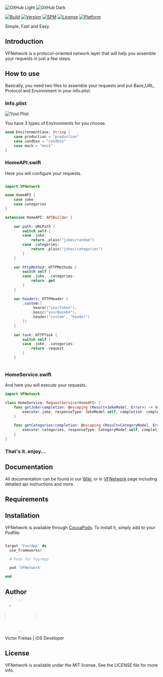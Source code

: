 ![GitHub Light](Assets/Project/lg-white.png#gh-light-mode-only)
![GitHub Dark](Assets/Project/lg-black.png#gh-dark-mode-only)

[![Build](https://github.com/vafreitas/VFNetwork/actions/workflows/swift.yml/badge.svg)](https://github.com/vafreitas/VFNetwork/actions/workflows/swift.yml)
[![Version](https://img.shields.io/cocoapods/v/VFNetwork.svg?style=flat)](https://cocoapods.org/pods/VFNetwork)
[![SPM](https://img.shields.io/badge/SwiftPM-compatible-brightgreen)](https://www.swift.org/package-manager/)
[![License](https://img.shields.io/cocoapods/l/VFNetwork.svg?style=flat)](https://cocoapods.org/pods/VFNetwork)
[![Platform](https://img.shields.io/cocoapods/p/VFNetwork.svg?style=flat)](https://cocoapods.org/pods/VFNetwork)

Simple, Fast and Easy.

## Introduction

VFNetwork is a protocol-oriented network layer that will help you assemble your requests in just a few steps.

## How to use

Basically, you need two files to assemble your requests and put Base_URL, Protocol and Environment in your info.plist.

### Info.plist 

![Yout Plist](Assets/Examples/info-plist.png)

You have 3 types of Environments for you choose.

```swift
enum EnvironmentCase: String {
    case production = "production"
    case sandbox = "sandbox"
    case mock = "mock"
}
```


### HomeAPI.swift

Here you will configure your requests.

```swift

import VFNetwork

enum HomeAPI {
    case joke
    case categories
}

extension HomeAPI: APIBuilder {
    
    var path: URLPath {
        switch self {
        case .joke:
            return .plain("jokes/random")
        case .categories:
            return .plain("jokes/categories")
        }
    }
    
    var httpMethod: HTTPMethods {
        switch self {
        case .joke, .categories:
            return .get
        }
    }
    
    var headers: HTTPHeader {
        .custom([
            .bearer("yourToken"),
            .basic("yourBase64"),
            .header("custom", "header")
        ])
    }
    
    var task: HTTPTask {
        switch self {
        case .joke, .categories:
            return .request
        }
    }
    
```

### HomeService.swift

And here you will execute your requests.

```swift 
import VFNetwork

class HomeService: RequestService<HomeAPI> {
    func getJoke(completion: @escaping (Result<JokeModel, Error>) -> Void) {
        execute(.joke, responseType: JokeModel.self, completion: completion)
    }
    
    func getCategories(completion: @escaping (Result<CategoryModel, Error>) -> Void) {
        execute(.categories, responseType: CategoryModel.self, completion: completion)
    }
}

```

### That's it. enjoy...

## Documentation

All documentation can be found in our [Wiki](https://github.com/vafreitas/VFNetwork/wiki), or in [VFNetwork](https://vafreitas.github.io/VFNetwork/) page including detailed api instructions and more.

## Requirements

## Installation

VFNetwork is available through [CocoaPods](https://cocoapods.org). To install
it, simply add to your Podfile:

```ruby

target 'YourApp' do
  use_frameworks!

  # Pods for YourApp

  pod 'VFNetwork'

end
```

## Author

<img src="https://avatars.githubusercontent.com/u/33930810?s=400&u=de2cb07d58b8c7948bac1654a66bd54e6999a2a1&v=4" style="border: none; border-radius:50%" width="100" height="100">

Victor Freitas | iOS Developer

## License

VFNetwork is available under the MIT license. See the LICENSE file for more info.
